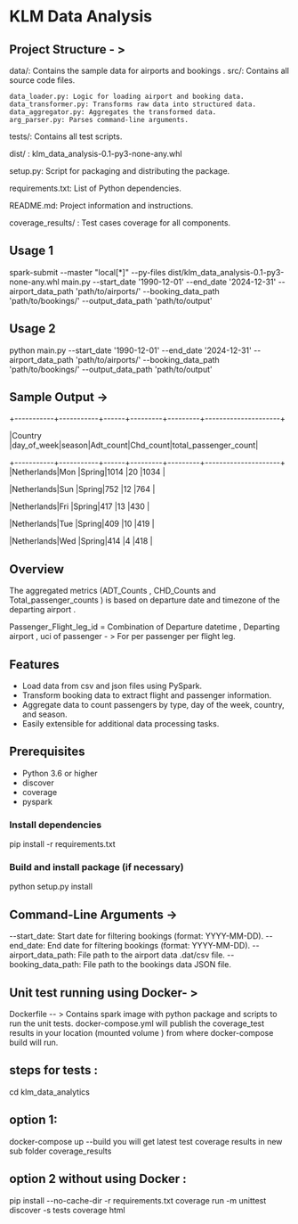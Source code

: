 # KLM Data Analysis

## Project Structure - >
data/: Contains the sample data for airports and bookings .
src/: Contains all source code files.

    data_loader.py: Logic for loading airport and booking data.
    data_transformer.py: Transforms raw data into structured data.
    data_aggregator.py: Aggregates the transformed data.
    arg_parser.py: Parses command-line arguments.
    
tests/: Contains all test scripts.

dist/ : klm_data_analysis-0.1-py3-none-any.whl 

setup.py: Script for packaging and distributing the package.

requirements.txt: List of Python dependencies.

README.md: Project information and instructions.

coverage_results/ : Test cases coverage for all components.

## Usage 1

spark-submit --master "local[*]" --py-files dist/klm_data_analysis-0.1-py3-none-any.whl main.py --start_date '1990-12-01' --end_date '2024-12-31' --airport_data_path 'path/to/airports/' --booking_data_path 'path/to/bookings/' --output_data_path 'path/to/output'

## Usage 2

python main.py --start_date '1990-12-01' --end_date '2024-12-31' --airport_data_path 'path/to/airports/' --booking_data_path 'path/to/bookings/' --output_data_path 'path/to/output'



## Sample Output -> 

+-----------+-----------+------+---------+---------+---------------------+     

|Country    |day_of_week|season|Adt_count|Chd_count|total_passenger_count|

+-----------+-----------+------+---------+---------+---------------------+
|Netherlands|Mon        |Spring|1014     |20       |1034                 |

|Netherlands|Sun        |Spring|752      |12       |764                  |

|Netherlands|Fri        |Spring|417      |13       |430                  |

|Netherlands|Tue        |Spring|409      |10       |419                  |

|Netherlands|Wed        |Spring|414      |4        |418                  |



## Overview

The aggregated metrics (ADT_Counts , CHD_Counts and Total_passenger_counts ) is based on departure date and timezone of the departing airport .

Passenger_Flight_leg_id = Combination of Departure datetime , Departing airport , uci of passenger - > For per passenger per flight leg.

## Features
- Load data from csv and json files using PySpark.
- Transform booking data to extract flight and passenger information.
- Aggregate data to count passengers by type, day of the week, country, and season.
- Easily extensible for additional data processing tasks.

## Prerequisites
- Python 3.6 or higher
- discover
- coverage
- pyspark

### Install dependencies
pip install -r requirements.txt

### Build and install package (if necessary)
python setup.py install


## Command-Line Arguments ->
--start_date: Start date for filtering bookings (format: YYYY-MM-DD).
--end_date: End date for filtering bookings (format: YYYY-MM-DD).
--airport_data_path: File path to the airport data .dat/csv file.
--booking_data_path: File path to the bookings data JSON file.

## Unit test running using Docker- >
Dockerfile -- > Contains spark image with python package and scripts to run the unit tests.
docker-compose.yml will publish the coverage_test results in your location (mounted volume ) from where docker-compose build will run.

## steps for tests :
cd klm_data_analytics
## option 1:
docker-compose up --build
you will get latest test coverage results in new sub folder coverage_results
## option 2 without using Docker :
pip install --no-cache-dir -r requirements.txt
coverage run -m unittest discover -s tests
coverage html

